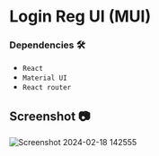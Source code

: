 # Login Reg UI (MUI)

### Dependencies 🛠️
- `React`
- `Material UI`
- `React router`

## Screenshot 📷

![Screenshot 2024-02-18 142555](https://github.com/Lalitkumar4/login-reg-mui/assets/64465383/a8e8b5f7-d126-48f1-8b0b-5d98f0357a8b)
